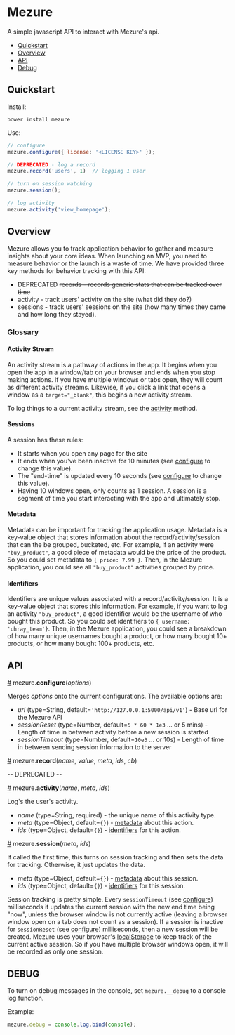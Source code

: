 # Mezure

A simple javascript API to interact with Mezure's api.

* [Quickstart](#quickstart)
* [Overview](#overview)
* [API](#api)
* [Debug](#debug)

## Quickstart

Install:
```
bower install mezure
```

Use:
```js
// configure
mezure.configure({ license: '<LICENSE KEY>' });

// DEPRECATED - log a record
mezure.record('users', 1)  // logging 1 user

// turn on session watching
mezure.session();

// log activity
mezure.activity('view_homepage');
```

## Overview

Mezure allows you to track application behavior to gather and measure insights about your core ideas. When launching an MVP, you need to measure behavior or the launch is a waste of time. We have provided three key methods for behavior tracking with this API:
 
  * DEPRECATED ~~records - records generic stats that can be tracked over time~~
  * activity - track users' activity on the site (what did they do?)
  * sessions - track users' sessions on the site (how many times they came and how long they stayed).

### Glossary

#### Activity Stream

An activity stream is a pathway of actions in the app. It begins when you open the app in a window/tab on your browser and ends when you stop making actions. If you have multiple windows or tabs open, they will count as different activity streams. Likewise, if you click a link that opens a window as a `target="_blank"`, this begins a new activity stream.

To log things to a current activity stream, see the [activity](#activity) method.

#### Sessions

A session has these rules:

  * It starts when you open any page for the site
  * It ends when you've been inactive for 10 minutes (see [configure](#configure) to change this value).
  * The "end-time" is updated every 10 seconds (see [configure](#configure) to change this value).
  * Having 10 windows open, only counts as 1 session. A session is a segment of time you start interacting with the app and ultimately stop.

#### Metadata

Metadata can be important for tracking the application usage. Metadata is a key-value object that stores information about the record/activity/session that can the be grouped, bucketed, etc. For example, if an activity were `"buy_product"`, a good piece of metadata would be the price of the product. So you could set metadata to `{ price: 7.99 }`. Then, in the Mezure application, you could see all `"buy_product"` activities grouped by price.

#### Identifiers

Identifiers are unique values associated with a record/activity/session. It is a key-value object that stores this information. For example, if you want to log an activity `"buy_product"`, a good identifier would be the username of who bought this product. So you could set identifiers to `{ username: 'uhray_team'}`. Then, in the Mezure application, you could see a breakdown of how many unique usernames bought a product, or how many bought 10+ products, or how many bought 100+ products, etc.

## API

<a href="#configure" name="configure">#</a> mezure.**configure**(*options*)

Merges *options* onto the current configurations. The available options are:

  * *url* (type=String, default=`'http://127.0.0.1:5000/api/v1'`) - Base url for the Mezure API
  * *sessionReset* (type=Number, default=`5 * 60 * 1e3` ... or 5 mins) - Length of time in between activity before a new session is started
  * *sessionTimeout* (type=Number, default=`10e3` ... or 10s) - Length of time in between sending session information to the server

<a href="#record" name="record">#</a> mezure.**record**(*name*,  *value*,  *meta*,  *ids*,  *cb*)

  -- DEPRECATED  --

<a href="#activity" name="activity">#</a> mezure.**activity**(*name*,  *meta*,  *ids*)

Log's the user's activity.

  * *name* (type=String, required) - the unique name of this activity type.
  * *meta* (type=Object, default=`{}`) - [metadata](#metadata) about this action.
  * *ids* (type=Object, default=`{}`) - [identifiers](#identifiers) for this action.

<a href="#session" name="session">#</a> mezure.**session**(*meta*,  *ids*)

If called the first time, this turns on session tracking and then sets the data for tracking. Otherwise, it just updates the data.

  * *meta* (type=Object, default=`{}`) - [metadata](#metadata) about this session.
  * *ids* (type=Object, default=`{}`) - [identifiers](#identifiers) for this session.

Session tracking is pretty simple. Every `sessionTimeout` (see [configure](#configure)) milliseconds it updates the current session with the new end time being "now", unless the browser window is not currently active (leaving a browser window open on a tab does not count as a session). If a session is inactive for `sessionReset` (see [configure](#configure)) milliseconds, then a new session will be created. Mezure uses your browser's [localStorage](http://diveintohtml5.info/storage.html) to keep track of the current active session. So if you have multiple browser windows open, it will be recorded as only one session.

## DEBUG

To turn on debug messages in the console, set `mezure.__debug` to a console log function.

Example:

```js
mezure.debug = console.log.bind(console);
```

